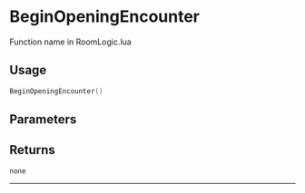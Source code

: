 # BeginOpeningEncounter
Function name in RoomLogic.lua
## Usage
```lua
BeginOpeningEncounter()
```
## Parameters

## Returns
`none`

---